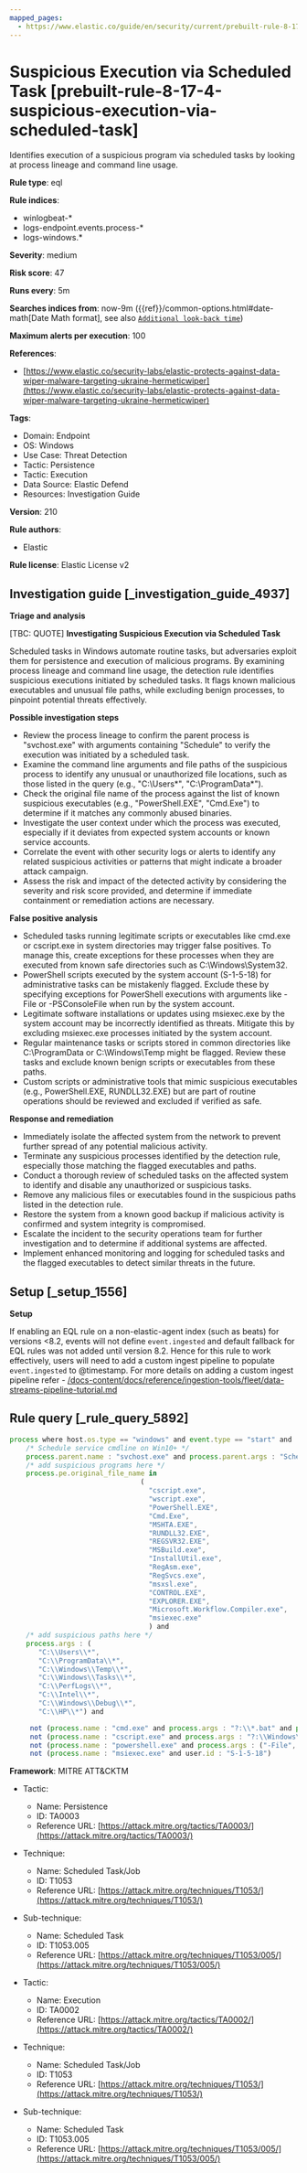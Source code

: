 ```yaml
---
mapped_pages:
  - https://www.elastic.co/guide/en/security/current/prebuilt-rule-8-17-4-suspicious-execution-via-scheduled-task.html
---
```


# Suspicious Execution via Scheduled Task [prebuilt-rule-8-17-4-suspicious-execution-via-scheduled-task]

Identifies execution of a suspicious program via scheduled tasks by looking at process lineage and command line usage.

**Rule type**: eql

**Rule indices**:

* winlogbeat-*
* logs-endpoint.events.process-*
* logs-windows.*

**Severity**: medium

**Risk score**: 47

**Runs every**: 5m

**Searches indices from**: now-9m ({{ref}}/common-options.html#date-math[Date Math format], see also [`Additional look-back time`](docs-content://solutions/security/detect-and-alert/create-detection-rule.md#rule-schedule))

**Maximum alerts per execution**: 100

**References**:

* [https://www.elastic.co/security-labs/elastic-protects-against-data-wiper-malware-targeting-ukraine-hermeticwiper](https://www.elastic.co/security-labs/elastic-protects-against-data-wiper-malware-targeting-ukraine-hermeticwiper)

**Tags**:

* Domain: Endpoint
* OS: Windows
* Use Case: Threat Detection
* Tactic: Persistence
* Tactic: Execution
* Data Source: Elastic Defend
* Resources: Investigation Guide

**Version**: 210

**Rule authors**:

* Elastic

**Rule license**: Elastic License v2

## Investigation guide [_investigation_guide_4937]

**Triage and analysis**

[TBC: QUOTE]
**Investigating Suspicious Execution via Scheduled Task**

Scheduled tasks in Windows automate routine tasks, but adversaries exploit them for persistence and execution of malicious programs. By examining process lineage and command line usage, the detection rule identifies suspicious executions initiated by scheduled tasks. It flags known malicious executables and unusual file paths, while excluding benign processes, to pinpoint potential threats effectively.

**Possible investigation steps**

* Review the process lineage to confirm the parent process is "svchost.exe" with arguments containing "Schedule" to verify the execution was initiated by a scheduled task.
* Examine the command line arguments and file paths of the suspicious process to identify any unusual or unauthorized file locations, such as those listed in the query (e.g., "C:\Users*", "C:\ProgramData\*").
* Check the original file name of the process against the list of known suspicious executables (e.g., "PowerShell.EXE", "Cmd.Exe") to determine if it matches any commonly abused binaries.
* Investigate the user context under which the process was executed, especially if it deviates from expected system accounts or known service accounts.
* Correlate the event with other security logs or alerts to identify any related suspicious activities or patterns that might indicate a broader attack campaign.
* Assess the risk and impact of the detected activity by considering the severity and risk score provided, and determine if immediate containment or remediation actions are necessary.

**False positive analysis**

* Scheduled tasks running legitimate scripts or executables like cmd.exe or cscript.exe in system directories may trigger false positives. To manage this, create exceptions for these processes when they are executed from known safe directories such as C:\Windows\System32.
* PowerShell scripts executed by the system account (S-1-5-18) for administrative tasks can be mistakenly flagged. Exclude these by specifying exceptions for PowerShell executions with arguments like -File or -PSConsoleFile when run by the system account.
* Legitimate software installations or updates using msiexec.exe by the system account may be incorrectly identified as threats. Mitigate this by excluding msiexec.exe processes initiated by the system account.
* Regular maintenance tasks or scripts stored in common directories like C:\ProgramData or C:\Windows\Temp might be flagged. Review these tasks and exclude known benign scripts or executables from these paths.
* Custom scripts or administrative tools that mimic suspicious executables (e.g., PowerShell.EXE, RUNDLL32.EXE) but are part of routine operations should be reviewed and excluded if verified as safe.

**Response and remediation**

* Immediately isolate the affected system from the network to prevent further spread of any potential malicious activity.
* Terminate any suspicious processes identified by the detection rule, especially those matching the flagged executables and paths.
* Conduct a thorough review of scheduled tasks on the affected system to identify and disable any unauthorized or suspicious tasks.
* Remove any malicious files or executables found in the suspicious paths listed in the detection rule.
* Restore the system from a known good backup if malicious activity is confirmed and system integrity is compromised.
* Escalate the incident to the security operations team for further investigation and to determine if additional systems are affected.
* Implement enhanced monitoring and logging for scheduled tasks and the flagged executables to detect similar threats in the future.


## Setup [_setup_1556]

**Setup**

If enabling an EQL rule on a non-elastic-agent index (such as beats) for versions <8.2, events will not define `event.ingested` and default fallback for EQL rules was not added until version 8.2. Hence for this rule to work effectively, users will need to add a custom ingest pipeline to populate `event.ingested` to @timestamp. For more details on adding a custom ingest pipeline refer - [/docs-content/docs/reference/ingestion-tools/fleet/data-streams-pipeline-tutorial.md](docs-content://reference/ingestion-tools/fleet/data-streams-pipeline-tutorial.md)


## Rule query [_rule_query_5892]

```js
process where host.os.type == "windows" and event.type == "start" and
    /* Schedule service cmdline on Win10+ */
    process.parent.name : "svchost.exe" and process.parent.args : "Schedule" and
    /* add suspicious programs here */
    process.pe.original_file_name in
                                (
                                  "cscript.exe",
                                  "wscript.exe",
                                  "PowerShell.EXE",
                                  "Cmd.Exe",
                                  "MSHTA.EXE",
                                  "RUNDLL32.EXE",
                                  "REGSVR32.EXE",
                                  "MSBuild.exe",
                                  "InstallUtil.exe",
                                  "RegAsm.exe",
                                  "RegSvcs.exe",
                                  "msxsl.exe",
                                  "CONTROL.EXE",
                                  "EXPLORER.EXE",
                                  "Microsoft.Workflow.Compiler.exe",
                                  "msiexec.exe"
                                  ) and
    /* add suspicious paths here */
    process.args : (
       "C:\\Users\\*",
       "C:\\ProgramData\\*",
       "C:\\Windows\\Temp\\*",
       "C:\\Windows\\Tasks\\*",
       "C:\\PerfLogs\\*",
       "C:\\Intel\\*",
       "C:\\Windows\\Debug\\*",
       "C:\\HP\\*") and

     not (process.name : "cmd.exe" and process.args : "?:\\*.bat" and process.working_directory : "?:\\Windows\\System32\\") and
     not (process.name : "cscript.exe" and process.args : "?:\\Windows\\system32\\calluxxprovider.vbs") and
     not (process.name : "powershell.exe" and process.args : ("-File", "-PSConsoleFile") and user.id : "S-1-5-18") and
     not (process.name : "msiexec.exe" and user.id : "S-1-5-18")
```

**Framework**: MITRE ATT&CKTM

* Tactic:

    * Name: Persistence
    * ID: TA0003
    * Reference URL: [https://attack.mitre.org/tactics/TA0003/](https://attack.mitre.org/tactics/TA0003/)

* Technique:

    * Name: Scheduled Task/Job
    * ID: T1053
    * Reference URL: [https://attack.mitre.org/techniques/T1053/](https://attack.mitre.org/techniques/T1053/)

* Sub-technique:

    * Name: Scheduled Task
    * ID: T1053.005
    * Reference URL: [https://attack.mitre.org/techniques/T1053/005/](https://attack.mitre.org/techniques/T1053/005/)

* Tactic:

    * Name: Execution
    * ID: TA0002
    * Reference URL: [https://attack.mitre.org/tactics/TA0002/](https://attack.mitre.org/tactics/TA0002/)

* Technique:

    * Name: Scheduled Task/Job
    * ID: T1053
    * Reference URL: [https://attack.mitre.org/techniques/T1053/](https://attack.mitre.org/techniques/T1053/)

* Sub-technique:

    * Name: Scheduled Task
    * ID: T1053.005
    * Reference URL: [https://attack.mitre.org/techniques/T1053/005/](https://attack.mitre.org/techniques/T1053/005/)



